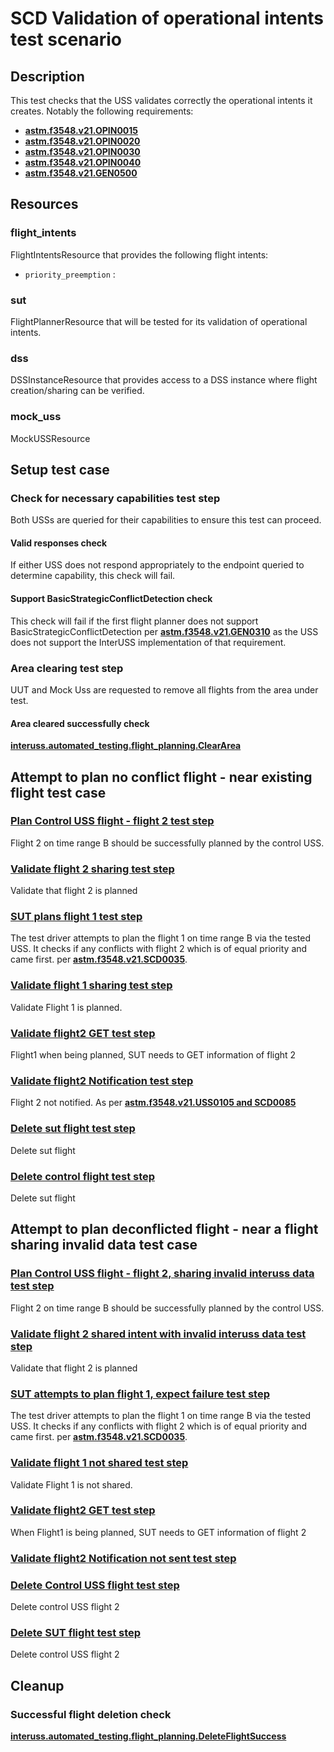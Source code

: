 # SCD Validation of operational intents test scenario

## Description
This test checks that the USS validates correctly the operational intents it creates.
Notably the following requirements:
- **[astm.f3548.v21.OPIN0015](../../../../../requirements/astm/f3548/v21.md)**
- **[astm.f3548.v21.OPIN0020](../../../../../requirements/astm/f3548/v21.md)**
- **[astm.f3548.v21.OPIN0030](../../../../../requirements/astm/f3548/v21.md)**
- **[astm.f3548.v21.OPIN0040](../../../../../requirements/astm/f3548/v21.md)**
- **[astm.f3548.v21.GEN0500](../../../../../requirements/astm/f3548/v21.md)**


## Resources
### flight_intents
FlightIntentsResource that provides the following flight intents:
- `priority_preemption` :

### sut
FlightPlannerResource that will be tested for its validation of operational intents.

### dss
DSSInstanceResource that provides access to a DSS instance where flight creation/sharing can be verified.

### mock_uss
MockUSSResource

## Setup test case
### Check for necessary capabilities test step
Both USSs are queried for their capabilities to ensure this test can proceed.

#### Valid responses check
If either USS does not respond appropriately to the endpoint queried to determine capability, this check will fail.

#### Support BasicStrategicConflictDetection check
This check will fail if the first flight planner does not support BasicStrategicConflictDetection per
**[astm.f3548.v21.GEN0310](../../../../../requirements/astm/f3548/v21.md)** as the USS does not support the InterUSS
implementation of that requirement.

### Area clearing test step
UUT and Mock Uss are requested to remove all flights from the area under test.

#### Area cleared successfully check
**[interuss.automated_testing.flight_planning.ClearArea](../../../../../requirements/interuss/automated_testing/flight_planning.md)**


## Attempt to plan no conflict flight - near existing flight test case
### [Plan Control USS flight - flight 2 test step](../../../../flight_planning/plan_flight_intent.md)
Flight 2 on time range B should be successfully planned by the control USS.

### [Validate flight 2 sharing test step](../../validate_shared_operational_intent.md)
Validate that flight 2 is planned

### [SUT plans flight 1 test step](../../../../flight_planning/plan_flight_intent.md)
The test driver attempts to plan the flight 1 on time range B via the tested USS. It checks if any conflicts with flight 2
which is of equal priority and came first.
per **[astm.f3548.v21.SCD0035](../../../../../requirements/astm/f3548/v21.md)**.

### [Validate flight 1 sharing test step](../../validate_shared_operational_intent.md)
Validate Flight 1 is planned.

### [Validate flight2 GET test step](test_steps/validate_get_operational_intent.md)
Flight1 when being planned, SUT needs to GET information of flight 2

### [Validate flight2 Notification test step](test_steps/validate_notification_operational_intent.md)
Flight 2 not notified. As per **[astm.f3548.v21.USS0105 and SCD0085](../../../../../requirements/astm/f3548/v21.md)**

### [Delete sut flight test step](../../../../flight_planning/delete_flight_intent.md)
Delete sut flight

### [Delete control flight test step](../../../../flight_planning/delete_flight_intent.md)
Delete sut flight

## Attempt to plan deconflicted flight - near a flight sharing invalid data test case
### [Plan Control USS flight - flight 2, sharing invalid interuss data test step](../../../../flight_planning/plan_flight_intent.md)
Flight 2 on time range B should be successfully planned by the control USS.

### [Validate flight 2 shared intent with invalid interuss data test step](test_steps/validate_sharing_operational_intent_with_invalid_interuss_data.md)
Validate that flight 2 is planned

### [SUT attempts to plan flight 1, expect failure test step](test_steps/plan_flight_intent_expect_failed.md)
The test driver attempts to plan the flight 1 on time range B via the tested USS. It checks if any conflicts with flight 2
which is of equal priority and came first.
per **[astm.f3548.v21.SCD0035](../../../../../requirements/astm/f3548/v21.md)**.

### [Validate flight 1 not shared test step](../../validate_not_shared_operational_intent.md)
Validate Flight 1 is not shared.

### [Validate flight2 GET test step](test_steps/validate_get_operational_intent.md)
When Flight1 is being planned, SUT needs to GET information of flight 2

### [Validate flight2 Notification not sent test step](test_steps/validate_no_notification_operational_intent.md)

### [Delete Control USS flight test step](../../../../flight_planning/delete_flight_intent.md)
Delete control USS flight 2

### [Delete SUT flight test step](../../../../flight_planning/delete_flight_intent.md)
Delete control USS flight 2
## Cleanup
### Successful flight deletion check
**[interuss.automated_testing.flight_planning.DeleteFlightSuccess](../../../../../requirements/interuss/automated_testing/flight_planning.md)**
